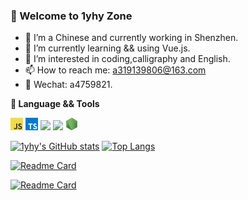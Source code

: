 ### 👋 Welcome to 1yhy Zone

- 🔭 I’m a Chinese and currently working in Shenzhen.
- 🌱 I’m currently learning && using Vue.js.
- 👯 I’m interested in coding,calligraphy and English.
- 📫 How to reach me: a319139806@163.com
- 💬 Wechat: a4759821.

**🔧 Language && Tools**  

<code><img height="20" src="https://raw.githubusercontent.com/github/explore/80688e429a7d4ef2fca1e82350fe8e3517d3494d/topics/javascript/javascript.png"></code>
<code><img height="20" src="https://raw.githubusercontent.com/github/explore/80688e429a7d4ef2fca1e82350fe8e3517d3494d/topics/typescript/typescript.png"></code>
<code><img height="20" src="https://avatars.githubusercontent.com/u/6128107?s=48&v=4"></code>
<code><img height="20" src="https://avatars.githubusercontent.com/u/14101776?s=48&v=4"></code>
<code><img height="20" src="https://raw.githubusercontent.com/github/explore/80688e429a7d4ef2fca1e82350fe8e3517d3494d/topics/nodejs/nodejs.png"></code>  

[![1yhy's GitHub stats](https://github-readme-stats.vercel.app/api?username=1yhy&theme=buefy&show_icons=true)](https://github.com/1yhy)
[![Top Langs](https://github-readme-stats.vercel.app/api/top-langs/?username=1yhy&layout=compact)](https://github.com/1yhy/github-readme-stats)

[![Readme Card](https://github-readme-stats.vercel.app/api/pin/?username=1yhy&repo=google-indexing-web-ui&theme=buefy)](https://github.com/1yhy/google-indexing-web-ui)

[![Readme Card](https://github-readme-stats.vercel.app/api/pin/?username=1yhy&repo=docs-vitepress&theme=buefy)](https://github.com/1yhy/docs-vitepress)

